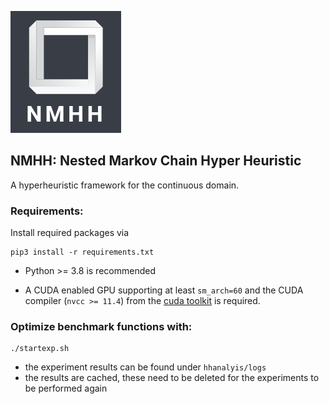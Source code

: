 
![logo](img/Logo.png)
<br>

##  NMHH: Nested Markov Chain Hyper Heuristic
A hyperheuristic framework for the continuous domain.

###  Requirements:


Install required packages via

```
pip3 install -r requirements.txt 
```
- Python >= 3.8 is recommended

- A CUDA enabled GPU supporting at least ```sm_arch=60``` and the CUDA compiler (`nvcc >= 11.4`) from the [cuda toolkit](https://docs.nvidia.com/cuda/cuda-installation-guide-linux/index.html) is required.


### Optimize benchmark functions with:

```shell
./startexp.sh
```
- the experiment results can be found under ```hhanalyis/logs```
- the results are cached, these need to be deleted for the experiments to be performed again